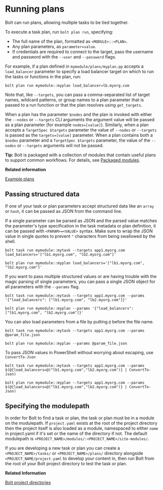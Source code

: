 # Running plans

Bolt can run plans, allowing multiple tasks to be tied together. 

To execute a task plan, run `bolt plan run`, specifying:

-   The full name of the plan, formatted as `<MODULE>::<PLAN>`.
-   Any plan parameters, as `parameter=value`.
-   If credentials are required to connect to the target, pass the username and password with the `--user` and `--password` flags.

For example, if a plan defined in `mymodule/plans/myplan.pp` accepts a `load_balancer` parameter to specify a load balancer target on which to run the tasks or functions in the plan, run:

```
bolt plan run mymodule::myplan load_balancer=lb.myorg.com
```

Note that, like `--targets`, you can pass a comma-separated list of target names, wildcard patterns, or group names to a plan parameter that is passed to a run function or that the plan resolves using `get_targets`.

When a plan has the parameter `$nodes` and the plan is invoked with either the `--nodes` or `--targets` CLI arguments the argument value will be passed as a plan parameter (for example `nodes=[value]`). Similarly, when a plan accepts a `TargetSpec $targets` parameter the value of `--nodes` or `--targets` is passed as the `targets=[value]` parameter. When a plan contains both a `$nodes` parameter and a `TargetSpec $targets` parameter, the value of the `--nodes` or `--targets` arguments will not be passed.

**Tip:** Bolt is packaged with a collection of modules that contain useful plans to support common workflows. For details, see [Packaged modules](bolt_installing_modules.md).

**Related information**  

[Example plans](writing_plans.md#)

## Passing structured data

If one of your task or plan parameters accept structured data like an `array` or `hash`, it can be passed as JSON from the command line.

If a single parameter can be parsed as JSON and the parsed value matches the parameter's type specification in the task metadata or plan definition, it can be passed with `<PARAM>=<VALUE>` syntax. Make sure to wrap the JSON value in single quotes to prevent `"` characters from being swallowed by the shell.

```
bolt task run mymodule::mytask --targets app1.myorg.com load_balancers='["lb1.myorg.com", "lb2.myorg.com"]'
```

```
bolt plan run mymodule::myplan load_balancers='["lb1.myorg.com", "lb2.myorg.com"]'
```

If you want to pass multiple structured values or are having trouble with the magic parsing of single parameters, you can pass a single JSON object for all parameters with the `--params` flag.

```
bolt task run mymodule::mytask --targets app1.myorg.com --params '{"load_balancers": ["lb1.myorg.com", "lb2.myorg.com"]}'
```

```
bolt plan run mymodule::myplan --params '{"load_balancers": ["lb1.myorg.com", "lb2.myorg.com"]}'
```

You can also load parameters from a file by putting `@` before the file name.

```
bolt task run mymodule::mytask --targets app1.myorg.com --params @param_file.json
```

```
bolt plan run mymodule::myplan --params @param_file.json
```

To pass JSON values in PowerShell without worrying about escaping, use `ConvertTo-Json`

```
bolt task run mymodule::mytask --targets app1.myorg.com --params $(@{load_balancers=@("lb1.myorg.com","lb2.myorg.com")} | ConvertTo-Json)
```

```
bolt plan run mymodule::myplan --targets app1.myorg.com --params $(@{load_balancers=@("lb1.myorg.com","lb2.myorg.com")} | ConvertTo-Json)
```

## Specifying the modulepath

In order for Bolt to find a task or plan, the task or plan must be in a module on the modulepath.
If `project.yaml` exists at the root of the project directory then the project itself is also loaded
as a module, namespaced to either `name` in project.yaml if it's set or the name of the directory if
not. The default modulepath is `<PROJECT_NAME>/modules/:<PROJECT_NAME>/site-modules/`.

If you are developing a new task or plan you can create a `<PROJECT_NAME>/tasks/` or `<PROJECT_NAME>/plans/`
directory alongside `<PROJECT_NAME/project.yaml` to develop your content in, then run Bolt from the
root of your Bolt project directory to test the task or plan.

**Related Information**

[Bolt project directories](#bolt_project_directories.md)
